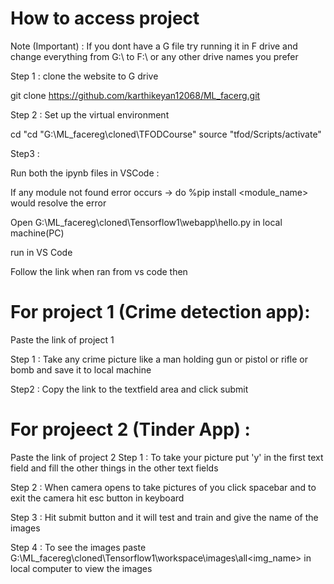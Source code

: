 # How to access project

Note (Important) : If you dont have a G file try running it in F drive and change everything from G:\ to F:\ or any other drive names you prefer

Step 1 : clone the website to G drive

git clone https://github.com/karthikeyan12068/ML_facerg.git

Step 2 : Set up the virtual environment

cd "cd "G:\ML_facereg\cloned\TFODCourse"
source "tfod/Scripts/activate"

Step3 :

Run both the ipynb files in VSCode :

If any module not found error occurs -> do %pip install <module_name> would resolve the error

Open G:\ML_facereg\cloned\Tensorflow1\webapp\hello.py in local machine(PC)

run in VS Code 

Follow the link when ran from vs code then

# For project 1 (Crime detection app): 

Paste the link of project 1

Step 1 : Take any crime picture like a man holding gun or pistol or rifle or bomb and save it to local machine

Step2 : Copy the link to the textfield area and click submit

# For projeect 2 (Tinder App) :

Paste the link of project 2
Step 1 : To take your picture put 'y' in the first text field and fill the other things in the other text fields

Step 2 : When camera opens to take pictures of you click spacebar and to exit the camera hit esc button in keyboard

Step 3 : Hit submit button and it will test and train and give the name of the images 

Step 4 : To see the images paste G:\ML_facereg\cloned\Tensorflow1\workspace\images\all\<img_name> in local computer to view the images
